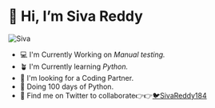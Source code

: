 # 👋 Hi, I’m Siva Reddy
![Siva](https://pbs.twimg.com/profile_images/1596685245172137986/rdHw57KR_400x400.jpg)
- 💻 I'm Currently Working on *Manual testing.*
- 🪴 I'm Currently learning *Python.*
- 🐧 I'm looking for a Coding Partner.
- 🐍 Doing 100 days of Python.
- 💚 Find me on Twitter to collaborate👉👉[🐦SivaReddy184](https://twitter.com/sivareddy184)


<!---
SivaReddy184/SivaReddy184 is a ✨ special ✨ repository because its `README.md` (this file) appears on your GitHub profile.
You can click the Preview link to take a look at your changes.
--->
